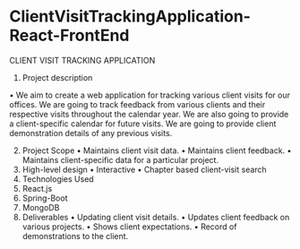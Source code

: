 # ClientVisitTrackingApplication-React-FrontEnd

CLIENT VISIT TRACKING APPLICATION

1.	Project description

•	We aim to create a web application for tracking various client visits for our offices. We are going to track feedback from various clients and their respective visits throughout the calendar year.  We are also going to provide a client-specific calendar for future visits. We are going to provide client demonstration details of any previous visits. 

2.	Project Scope
•	Maintains client visit data.
•	Maintains client feedback.
•	Maintains client-specific data for a particular project.
3.	High-level design
•	Interactive
•	Chapter based client-visit search
4.	Technologies Used
1.	React.js
2.	Spring-Boot
3.	MongoDB
5.	Deliverables
•	Updating client visit details.
•	Updates client feedback on various projects.
•	Shows client expectations.
•	Record of demonstrations to the client. 
